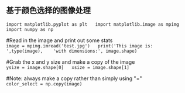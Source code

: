 

## 基于颜色选择的图像处理
  
`import matplotlib.pyplot as plt  
import matplotlib.image as mpimg  
import numpy as np`  

#Read in the image and print out some stats  
`image = mpimg.imread('test.jpg')  
print('This image is: ',type(image),   
         'with dimensions:', image.shape)`  

#Grab the x and y size and make a copy of the image  
`ysize = image.shape[0]  
xsize = image.shape[1]`

#Note: always make a copy rather than simply using "="  
`color_select = np.copy(image)`  



